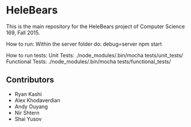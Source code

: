 # HeleBears

This is the main repository for the HeleBears project of Computer Science 169, Fall 2015.

How to run:
Within the server folder do: 
	debug=server npm start

How to run tests:
Unit Tests:
	./node_modules/.bin/mocha tests/unit_tests/
Functional Tests:
	./node_modules/.bin/mocha tests/functional_tests/


## Contributors

* Ryan Kashi
* Alex Khodaverdian
* Andy Ouyang
* Nir Shtern
* Shai Yusov
